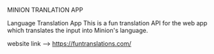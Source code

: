 MINION TRANLATION APP

Language Translation App This is a fun translation API for the web app which translates the input into Minion's language.

website link --> https://funtranslations.com/
